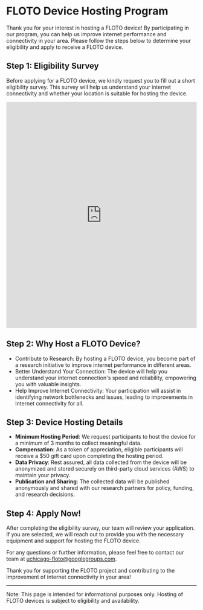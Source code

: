 # FLOTO Device Hosting Program

Thank you for your interest in hosting a FLOTO device! By participating in our program, you can help us improve internet performance and connectivity in your area. Please follow the steps below to determine your eligibility and apply to receive a FLOTO device.

## Step 1: Eligibility Survey

Before applying for a FLOTO device, we kindly request you to fill out a short eligibility survey. This survey will help us understand your internet connectivity and whether your location is suitable for hosting the device.

<iframe src="https://uchicago.co1.qualtrics.com/jfe/form/SV_0J4OlcSjtoKtkCa" width="100%" height="600px" frameborder="0" allowfullscreen="true"></iframe>

## Step 2: Why Host a FLOTO Device?

- Contribute to Research: By hosting a FLOTO device, you become part of a research initiative to improve internet performance in different areas.
- Better Understand Your Connection: The device will help you understand your internet connection's speed and reliability, empowering you with valuable insights.
- Help Improve Internet Connectivity: Your participation will assist in identifying network bottlenecks and issues, leading to improvements in internet connectivity for all.

## Step 3: Device Hosting Details

- **Minimum Hosting Period**: We request participants to host the device for a minimum of 3 months to collect meaningful data.
- **Compensation**: As a token of appreciation, eligible participants will receive a $50 gift card upon completing the hosting period.
- **Data Privacy**: Rest assured, all data collected from the device will be anonymized and stored securely on third-party cloud services (AWS) to maintain your privacy.
- **Publication and Sharing**: The collected data will be published anonymously and shared with our research partners for policy, funding, and research decisions.

## Step 4: Apply Now!

After completing the eligibility survey, our team will review your application. If you are selected, we will reach out to provide you with the necessary equipment and support for hosting the FLOTO device.

For any questions or further information, please feel free to contact our team at [uchicago-floto@googlegroups.com](mailto:uchicago-floto@googlegroups.com).

Thank you for supporting the FLOTO project and contributing to the improvement of internet connectivity in your area!

---
Note: This page is intended for informational purposes only. Hosting of FLOTO devices is subject to eligibility and availability.